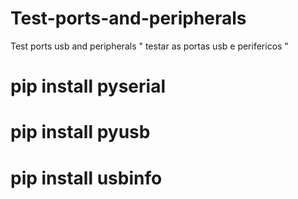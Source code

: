 # Test-ports-and-peripherals
 Test ports usb and peripherals
 "
 testar as portas usb e perifericos 
 "
# pip install pyserial
# pip install pyusb
# pip install usbinfo
